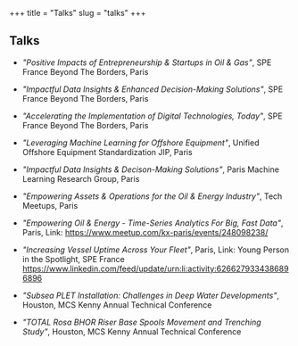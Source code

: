 +++
title = "Talks"
slug = "talks"
+++

## Talks

* *"Positive Impacts of Entrepreneurship & Startups in Oil & Gas"*, SPE France Beyond The Borders, Paris

* *"Impactful Data Insights & Enhanced Decision-Making Solutions"*, SPE France Beyond The Borders, Paris

* *"Accelerating the Implementation of Digital Technologies, Today"*, SPE France Beyond The Borders, Paris

* *"Leveraging Machine Learning for Offshore Equipment"*, Unified Offshore Equipment Standardization JIP, Paris

* *"Impactful Data Insights & Decison-Making Solutions"*, Paris Machine Learning Research Group, Paris

* *"Empowering Assets & Operations for the Oil & Energy Industry"*, Tech Meetups, Paris

* *"Empowering Oil & Energy - Time-Series Analytics For Big, Fast Data"*, Paris, Link: https://www.meetup.com/kx-paris/events/248098238/

* *"Increasing Vessel Uptime Across Your Fleet"*, Paris, Link: Young Person in the Spotlight, SPE France https://www.linkedin.com/feed/update/urn:li:activity:6266279334386896896

* *"Subsea PLET Installation: Challenges in Deep Water Developments"*, Houston, MCS Kenny Annual Technical Conference

* *"TOTAL Rosa BHOR Riser Base Spools Movement and Trenching Study"*, Houston, MCS Kenny Annual Technical Conference